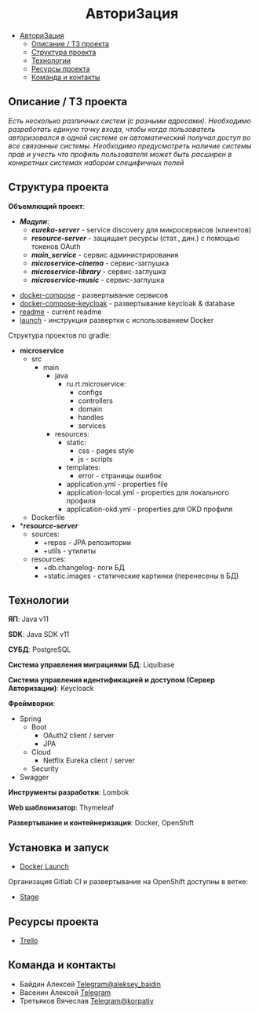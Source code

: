 # <h1 align="center">Автори3ация</h1>

- [Автори3ация](#автори3ация-1)
    - [Описание / ТЗ проекта](#описание-/-ТЗ-проекта)
    - [Структура проекта](#структура-проекта)
    - [Технологии](#технологии)
    - [Ресурсы проекта](#ресурсы-проекта)
    - [Команда и контакты](#команда-и-контакты)

## Описание / ТЗ проекта

_Есть несколько различных систем (с разными адресами). Необходимо разработать единую точку входа, чтобы когда
пользователь авторизовался в одной системе он автоматический получал доступ во все связанные системы. Необходимо
предусмотреть наличие системы прав и учесть что профиль пользователя может быть расширен в конкретных системах набором
специфичных полей_

## Структура проекта

**Объемлющий проект**:

- ***Модули***:
    - ***eureka-server*** - service discovery для микросервисов (клиентов)
    - ***resource-server*** - защищает ресурсы (стат., дин.) с помощью токенов OAuth
    - ***main_service*** - сервис администрирования
    - ***microservice-cinema*** - сервис-заглушка
    - ***microservice-library*** - сервис-заглушка
    - ***microservice-music*** - сервис-заглушка
<p>

- [docker-compose](docker-compose.yml) - развертывание сервисов
- [docker-compose-keycloak](docker-compose-keycloak.yml) - развертывание keycloak & database
- [readme](README.md) - current readme
- [launch](LAUNCH.md) - инструкция развертки с использованием Docker

Структура проектов по gradle:

- **microservice**
    - src
        - main
            - java
                - ru.rt.microservice:
                    - configs
                    - controllers
                    - domain
                    - handles
                    - services
            - resources:
                - static:
                    - css - pages style
                    - js - scripts
                - templates:
                    - error - страницы ошибок
                - application.yml - properties file
                - application-local.yml - properties для локального профиля
                - application-okd.yml - properties для OKD профиля
    - Dockerfile
- ****resource-server***
    - sources:
        - +repos - JPA репозитории
        - +utils - утилиты
    - resources:
        - +db.changelog- логи БД
        - +static.images - статические картинки (перенесены в БД)

## Технологии

**ЯП**: Java v11

**SDK**: Java SDK v11

**СУБД**: PostgreSQL

**Система управления миграциями БД**: Liquibase

**Система управления идентификацией и доступом (Сервер Авторизации)**: Keycloack

**Фреймворки**:

- Spring
    - Boot
        - OAuth2 client / server
        - JPA
    - Cloud
        - Netflix Eureka client / server
    - Security
- Swagger

**Инструменты разработки**: Lombok

**Web шаблонизатор**: Thymeleaf

**Развертывание и контейнеризация**: Docker, OpenShift

## Установка и запуск

- [Docker Launch](LAUNCH.md)

Организация Gitlab CI и развертывание на OpenShift доступны в ветке:

- [Stage](https://git.digital.rt.ru/java_school/auth3/ru.project.sso/-/tree/stage)

## Ресурсы проекта

- [Trello](https://trello.com/b/JrZkSplq/authboard)

## Команда и контакты

- Байдин Алексей [Telegram@aleksey_baidin](https://t.me/aleksey_baidin)
- Васенин Алексей [Telegram]()
- Третьяков Вячеслав [Telegram@korpatiy](https://t.me/korpatiy)
